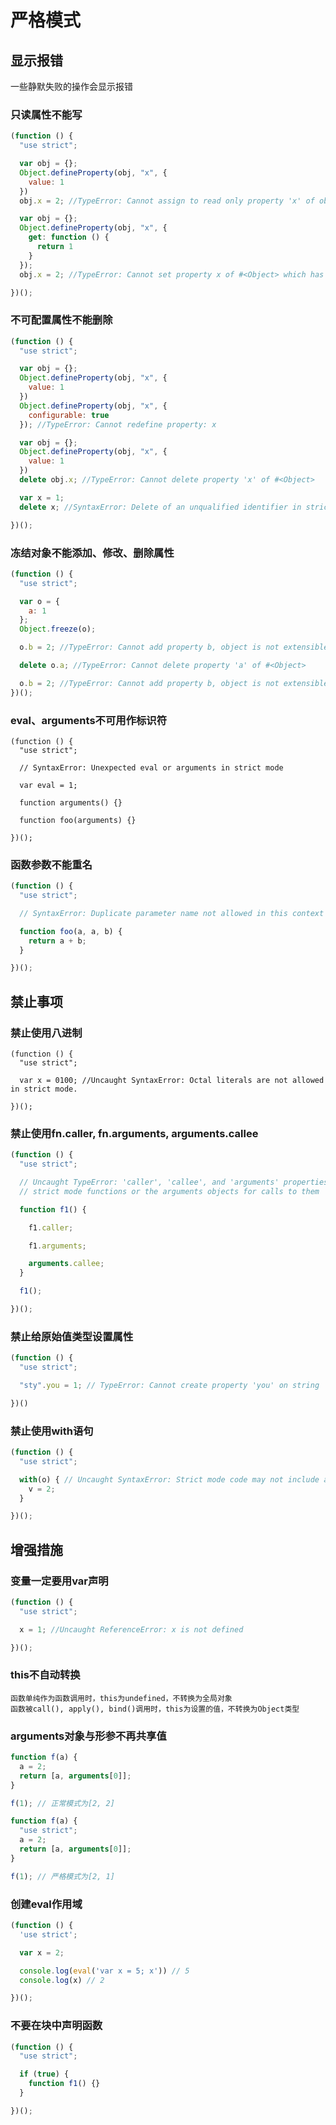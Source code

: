 # 严格模式

## 显示报错

一些静默失败的操作会显示报错

### 只读属性不能写

```javascript
(function () {
  "use strict";

  var obj = {};
  Object.defineProperty(obj, "x", {
    value: 1
  })
  obj.x = 2; //TypeError: Cannot assign to read only property 'x' of object '#<Object>'

  var obj = {};
  Object.defineProperty(obj, "x", {
    get: function () {
      return 1
    }
  });
  obj.x = 2; //TypeError: Cannot set property x of #<Object> which has only a getter

})();
```

### 不可配置属性不能删除

```javascript
(function () {
  "use strict";

  var obj = {};
  Object.defineProperty(obj, "x", {
    value: 1
  })
  Object.defineProperty(obj, "x", {
    configurable: true
  }); //TypeError: Cannot redefine property: x

  var obj = {};
  Object.defineProperty(obj, "x", {
    value: 1
  })
  delete obj.x; //TypeError: Cannot delete property 'x' of #<Object>

  var x = 1;
  delete x; //SyntaxError: Delete of an unqualified identifier in strict mode.

})();
```

### 冻结对象不能添加、修改、删除属性

```javascript
(function () {
  "use strict";

  var o = {
    a: 1
  };
  Object.freeze(o);

  o.b = 2; //TypeError: Cannot add property b, object is not extensible

  delete o.a; //TypeError: Cannot delete property 'a' of #<Object>

  o.b = 2; //TypeError: Cannot add property b, object is not extensible
})();
```

### eval、arguments不可用作标识符

```
(function () {
  "use strict";

  // SyntaxError: Unexpected eval or arguments in strict mode

  var eval = 1;

  function arguments() {}

  function foo(arguments) {}

})();
```

### 函数参数不能重名

```javascript
(function () {
  "use strict";

  // SyntaxError: Duplicate parameter name not allowed in this context

  function foo(a, a, b) {
    return a + b;
  }

})();
```

## 禁止事项

### 禁止使用八进制

```
(function () {
  "use strict";

  var x = 0100; //Uncaught SyntaxError: Octal literals are not allowed in strict mode.

})();
```

### 禁止使用fn.caller, fn.arguments, arguments.callee

```javascript
(function () {
  "use strict";

  // Uncaught TypeError: 'caller', 'callee', and 'arguments' properties may not be accessed on
  // strict mode functions or the arguments objects for calls to them   

  function f1() {

    f1.caller;

    f1.arguments;

    arguments.callee;
  }

  f1();

})();
```

### 禁止给原始值类型设置属性

```javascript
(function () {
  "use strict";

  "sty".you = 1; // TypeError: Cannot create property 'you' on string

})()
```

### 禁止使用with语句

```javascript
(function () {
  "use strict";

  with(o) { // Uncaught SyntaxError: Strict mode code may not include a with statement
    v = 2;
  }

})();
```

## 增强措施

### 变量一定要用var声明

```javascript
(function () {
  "use strict";

  x = 1; //Uncaught ReferenceError: x is not defined

})();
```

### this不自动转换

```
函数单纯作为函数调用时，this为undefined，不转换为全局对象
函数被call(), apply(), bind()调用时，this为设置的值，不转换为Object类型
```

### arguments对象与形参不再共享值

```javascript
function f(a) {
  a = 2;
  return [a, arguments[0]];
}

f(1); // 正常模式为[2, 2]

function f(a) {
  "use strict";
  a = 2;
  return [a, arguments[0]];
}

f(1); // 严格模式为[2, 1]
```

### 创建eval作用域

```javascript
(function () {
  'use strict';

  var x = 2;

  console.log(eval('var x = 5; x')) // 5
  console.log(x) // 2

})();
```

### 不要在块中声明函数

```javascript
(function () {
  "use strict";

  if (true) {
    function f1() {}
  }

})();
```
